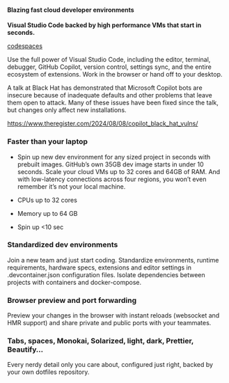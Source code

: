 #### Blazing fast cloud developer environments
**Visual Studio Code backed by high performance VMs that start in seconds.**

[codespaces](https://github.com/features/codespaces)

Use the full power of Visual Studio Code, including the editor, terminal, debugger, GitHub Copilot, version control, settings sync, and the entire ecosystem of extensions. Work in the browser or hand off to your desktop.

A talk at Black Hat has demonstrated that Microsoft Copilot bots are insecure because of inadequate defaults and other problems that leave them open to attack. Many of these issues have been fixed since the talk, but changes only affect new installations.

https://www.theregister.com/2024/08/08/copilot_black_hat_vulns/

### Faster than your laptop

* Spin up new dev environment for any sized project in seconds with prebuilt images. GitHub’s own 35GB dev image starts in under 10 seconds. Scale your cloud VMs up to 32 cores and 64GB of RAM. And with low-latency connections across four regions, you won’t even remember it’s not your local machine.

* CPUs up to 32 cores
* Memory up to 64 GB
* Spin up <10 sec

### Standardized dev environments

Join a new team and just start coding. Standardize environments, runtime requirements, hardware specs, extensions and editor settings in .devcontainer.json configuration files. Isolate dependencies between projects with containers and docker-compose.

### Browser preview and port forwarding

Preview your changes in the browser with instant reloads (websocket and HMR support) and share private and public ports with your teammates.

### Tabs, spaces, Monokai, Solarized, light, dark, Prettier, Beautify…

Every nerdy detail only you care about, configured just right, backed by your own dotfiles repository.

### 
